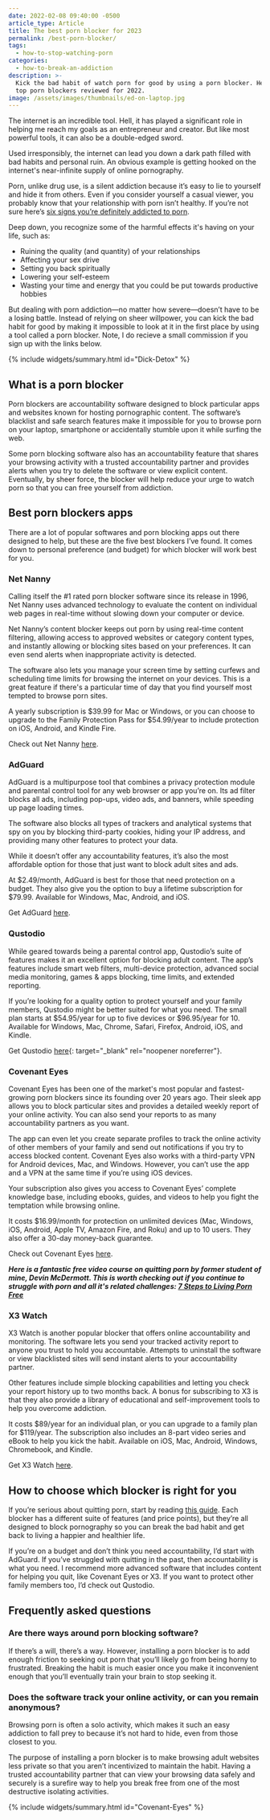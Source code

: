 ```yaml
---
date: 2022-02-08 09:40:00 -0500
article_type: Article
title: The best porn blocker for 2023
permalink: /best-porn-blocker/
tags:
  - how-to-stop-watching-porn
categories:
  - how-to-break-an-addiction
description: >-
  Kick the bad habit of watch porn for good by using a porn blocker. Here's the
  top porn blockers reviewed for 2022.
image: /assets/images/thumbnails/ed-on-laptop.jpg
---
```

The internet is an incredible tool. Hell, it has played a significant role in helping me reach my goals as an entrepreneur and creator. But like most powerful tools, it can also be a double-edged sword.

Used irresponsibly, the internet can lead you down a dark path filled with bad habits and personal ruin. An obvious example is getting hooked on the internet's near-infinite supply of online pornography.

Porn, unlike drug use, is a silent addiction because it’s easy to lie to yourself and hide it from others. Even if you consider yourself a casual viewer, you probably know that your relationship with porn isn’t healthy. If you’re not sure here’s [six signs you’re definitely addicted to porn](https://edlatimore.com/6-signs-that-youre-definitely-addicted-to-porn/).

Deep down, you recognize some of the harmful effects it's having on your life, such as:

* Ruining the quality (and quantity) of your relationships
* Affecting your sex drive
* Setting you back spiritually
* Lowering your self-esteem
* Wasting your time and energy that you could be put towards productive hobbies

But dealing with porn addiction—no matter how severe—doesn’t have to be a losing battle. Instead of relying on sheer willpower, you can kick the bad habit for good by making it impossible to look at it in the first place by using a tool called a porn blocker. Note, I do recieve a small commission if you sign up with the links below.

{% include widgets/summary.html id="Dick-Detox" %}

## What is a porn blocker

Porn blockers are accountability software designed to block particular apps and websites known for hosting pornographic content. The software’s blacklist and safe search features make it impossible for you to browse porn on your laptop, smartphone or accidentally stumble upon it while surfing the web.

Some porn blocking software also has an accountability feature that shares your browsing activity with a trusted accountability partner and provides alerts when you try to delete the software or view explicit content. Eventually, by sheer force, the blocker will help reduce your urge to watch porn so that you can free yourself from addiction.

## Best porn blockers apps

There are a lot of popular softwares and porn blocking apps out there designed to help, but these are the five best blockers I’ve found. It comes down to personal preference (and budget) for which blocker will work best for you.

### Net Nanny

Calling itself the \#1 rated porn blocker software since its release in 1996, Net Nanny uses advanced technology to evaluate the content on individual web pages in real-time without slowing down your computer or device.

Net Nanny’s content blocker keeps out porn by using real-time content filtering, allowing access to approved websites or category content types, and instantly allowing or blocking sites based on your preferences. It can even send alerts when inappropriate activity is detected.

The software also lets you manage your screen time by setting curfews and scheduling time limits for browsing the internet on your devices. This is a great feature if there's a particular time of day that you find yourself most tempted to browse porn sites.

A yearly subscription is $39.99 for Mac or Windows, or you can choose to upgrade to the Family Protection Pass for $54.99/year to include protection on iOS, Android, and Kindle Fire.

Check out Net Nanny [here](https://www.netnanny.com/).

### AdGuard

AdGuard is a multipurpose tool that combines a privacy protection module and parental control tool for any web browser or app you’re on. Its ad filter blocks all ads, including pop-ups, video ads, and banners, while speeding up page loading times.

The software also blocks all types of trackers and analytical systems that spy on you by blocking third-party cookies, hiding your IP address, and providing many other features to protect your data.

While it doesn’t offer any accountability features, it’s also the most affordable option for those that just want to block adult sites and ads.

At $2.49/month, AdGuard is best for those that need protection on a budget. They also give you the option to buy a lifetime subscription for $79.99. Available for Windows, Mac, Android, and iOS.

Get AdGuard [here](https://adguard.com/?aid=32872).

### Qustodio

While geared towards being a parental control app, Qustodio’s suite of features makes it an excellent option for blocking adult content. The app’s features include smart web filters, multi-device protection, advanced social media monitoring, games & apps blocking, time limits, and extended reporting.

If you’re looking for a quality option to protect yourself and your family members, Qustodio might be better suited for what you need. The small plan starts at $54.95/year for up to five devices or $96.95/year for 10. Available for Windows, Mac, Chrome, Safari, Firefox, Android, iOS, and Kindle.

Get Qustodio [here](https://www.awin1.com/cread.php?awinmid=7874&amp;awinaffid=1020691&amp;ued=https%3A%2F%2Fwww.qustodio.com%2Fen%2F){: target="_blank" rel="noopener noreferrer"}.

### Covenant Eyes

Covenant Eyes has been one of the market's most popular and fastest-growing porn blockers since its founding over 20 years ago. Their sleek app allows you to block particular sites and provides a detailed weekly report of your online activity. You can also send your reports to as many accountability partners as you want.

The app can even let you create separate profiles to track the online activity of other members of your family and send out notifications if you try to access blocked content. Covenant Eyes also works with a third-party VPN for Android devices, Mac, and Windows. However, you can’t use the app and a VPN at the same time if you’re using iOS devices.

Your subscription also gives you access to Covenant Eyes’ complete knowledge base, including ebooks, guides, and videos to help you fight the temptation while browsing online.

It costs $16.99/month for protection on unlimited devices (Mac, Windows, iOS, Android, Apple TV, Amazon Fire, and Roku) and up to 10 users. They also offer a 30-day money-back guarantee.

Check out Covenant Eyes [here](https://covenanteyes.sjv.io/QOzdN9).

***Here is a fantastic free video course on quitting porn by former student of mine, Devin McDermott. This is worth checking out if you continue to struggle with porn and all it's related challenges: [7 Steps to Living Porn Free](https://7steps.devinmcdermott.com/)***

### X3 Watch

X3 Watch is another popular blocker that offers online accountability and monitoring. The software lets you send your tracked activity report to anyone you trust to hold you accountable. Attempts to uninstall the software or view blacklisted sites will send instant alerts to your accountability partner.

Other features include simple blocking capabilities and letting you check your report history up to two months back. A bonus for subscribing to X3 is that they also provide a library of educational and self-improvement tools to help you overcome addiction.

It costs $89/year for an individual plan, or you can upgrade to a family plan for $119/year. The subscription also includes an 8-part video series and eBook to help you kick the habit. Available on iOS, Mac, Android, Windows, Chromebook, and Kindle.

Get X3 Watch [here](https://x3watch.com/).

## How to choose which blocker is right for you

If you’re serious about quitting porn, start by reading [this guide](https://edlatimore.com/how-to-quit-porn/). Each blocker has a different suite of features (and price points), but they’re all designed to block pornography so you can break the bad habit and get back to living a happier and healthier life.

If you’re on a budget and don’t think you need accountability, I’d start with AdGuard. If you’ve struggled with quitting in the past, then accountability is what you need. I recommend more advanced software that includes content for helping you quit, like Covenant Eyes or X3. If you want to protect other family members too, I’d check out Qustodio.

## Frequently asked questions

### Are there ways around porn blocking software?

If there’s a will, there’s a way. However, installing a porn blocker is to add enough friction to seeking out porn that you’ll likely go from being horny to frustrated. Breaking the habit is much easier once you make it inconvenient enough that you’ll eventually train your brain to stop seeking it.

### Does the software track your online activity, or can you remain anonymous?

Browsing porn is often a solo activity, which makes it such an easy addiction to fall prey to because it’s not hard to hide, even from those closest to you.

The purpose of installing a porn blocker is to make browsing adult websites less private so that you aren’t incentivized to maintain the habit. Having a trusted accountability partner that can view your browsing data safely and securely is a surefire way to help you break free from one of the most destructive isolating activities.

{% include widgets/summary.html id="Covenant-Eyes" %}